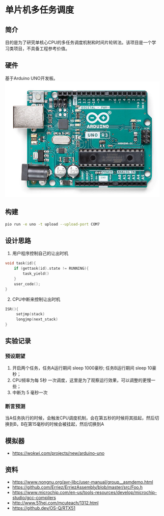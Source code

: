 # 单片机多任务调度
## 简介
目的是为了研究单核心CPU的多任务调度机制和时间片轮转法。该项目是一个学习类项目，不具备工程参考价值。

## 硬件
基于Arduino UNO开发板。
![Arduino UNO](image/readme/1671373296332.png)
## 构建
```sh
pio run -e uno -t upload --upload-port COM7
```

## 设计思路
1. 用户程序控制自己的让出时机
```c
void task(id){
    if (gettask(id).state != RUNNING){
        task_yield()
    }
    user_code();
}
```
2. CPU中断来控制让出时机
```c
ISR(){
     setjmp(stack)
     longjmp(next_stack)
}
```
## 实验记录
### 预设期望
1. 开启两个任务，任务A运行期间 sleep 1000豪秒; 任务B运行期间 sleep 10豪秒；
2. CPU频率为每 5秒 一次调度，这里是为了观察运行效果，可以调整的更慢一些；
3. 中断为 5 毫秒一次
### 断言预测
当A任务执行的时候，会触发CPU调度机制，会在第五秒的时候将其挂起，然后切换到B，B在第15毫秒的时候会被挂起，然后切换到A

## 模拟器
- https://wokwi.com/projects/new/arduino-uno
## 资料
- https://www.nongnu.org/avr-libc/user-manual/group__asmdemo.html
- https://github.com/Erriez/ErriezAssembly/blob/master/src/Foo.h
- https://www.microchip.com/en-us/tools-resources/develop/microchip-studio/gcc-compilers
- http://www.51hei.com/mcuteach/1312.html
- https://github.dev/OS-Q/RTX51